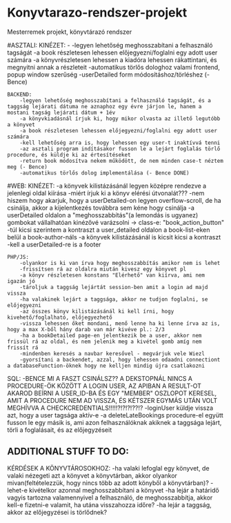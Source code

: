 # Konyvtarazo-rendszer-projekt
Mesterremek projekt, könyvtárazó rendszer


#ASZTALI:
    KINÉZET:
        -
        -legyen lehetőség meghosszabítani a felhasználó tagságát
        -a book részletesen lehessen előjegyezni/foglalni egy adott user számára
        -a könyvrészletesen lehessen a kiadóra lehessen rákattintani, és megnyitni annak a részleteit
        -automatikus törlős dologhoz valami frontend, popup window szerűség
        -userDetailed form módosításhoz/törléshez (- Bence)


    BACKEND:
        -legyen lehetőség meghosszabítani a felhasználó tagságát, és a taggság lejárati dátuma ne aznaphoz egy évre járjon le, hanem a mostani tagság lejárati dátum + 1év
        -a könyvkiadásnál írjuk ki, hogy mikor olvasta az illető legutóbb a könyvet
        -a book részletesen lehessen előjegyezni/foglalni egy adott user számára
        -kell lehetőség arra is, hogy lehessen egy user-t inaktívvá tenni
        -az asztali program indításakor fusson le a lejárt foglalás törlő procedure, és küldje ki az értesítéseket
        -return book módosítva nekem működött, de nem minden case-t néztem meg (- Bence)
        -automatikus törlős dolog implementálása (- Bence DONE)

#WEB:
    KINÉZET:
        -a könyvek kilistázásánál legyen középre rendezve a jelenlegi oldal kiírása
        -miért írjuk ki a könyv elérési útvonalát???
        -nem hiszem hogy akarjuk, hogy a userDetailed-on legyen overflow-scroll, de ha csinálja, akkor a kijelentkezés továbbra sem kéne hogy csinálja
        -a userDetailed oldalon a "meghosszabbítás"(a lemondás is ugyanez) gombokat vállalhatóan kinézővé varázsolni -> class-e: "book_action_button"
        -túl kicsi szerintem a kontraszt a user_detailed oldalon a book-list-eken belül a book-author-náls
        -a könyvek kilistázásánál is kicsit kicsi a kontraszt
        -kell a userDetailed-re is a footer 
        

    PHP/JS:
        -olyankor is ki van írva hogy meghosszabbítás amikor nem is lehet
        -frissítsen rá az oldalra miután kivesz egy könyvet pl
        -a könyv részletesen konstans "Elérhető" van kiírva, ami nem igazán jó
        -tároljuk a taggság lejártát session-ben amit a login ad majd vissza
        -ha valakinek lejárt a taggsága, akkor ne tudjon foglalni, se előjegyezni
        -az összes könyv kilistázásánál ki kell írni, hogy kivehető/foglalható, előjegyezhető
        -vissza lehessen őket mondani, menő lenne ha ki lenne írva az is, hogy a max X-ből hány darab van már kivéve pl.: 2/3
        -ha a bookDetailed page-en jelentkezik be a user, akkor nem frissül rá az oldal, és nem jelenik meg a kivétel gomb amíg nem frissít rá
        -mindenben keresés a navbar keresővel - megvárjuk vele Wiezl
        -gyorsítani a backendet, azzal, hogy lehessen odaadni connectiont a databaseFunction-öknek hogy ne kelljen mindig újra csatlakozni

SQL:
-BENCE MI A FASZT CSINÁLSZ?? A DEKSTOPNÁL NINCS A PROCEDURE-ÖK KÖZÖTT A LOGIN USER, AZ APIBAN A RESULT-OT AKAROD BEÍRNI A USER_ID-BA ÉS EGY "MEMBER" OSZLOPOT KERESEL, AMIT A PROCEDURE NEM AD VISSZA, ÉS KÉTSZER EGYMÁS UTÁN VOLT MEGHÍVVA A CHECKCREDENTIALS!!!!!?!?!?!??!?
-loginUser küldje vissza azt, hogy a user tagsága aktív-e
-a deleteLateBookings procedure-el együtt fusson le egy másik is, ami azon felhasználóknak akiknek a taggsága lejárt, törli a foglalásait, és az előjegyzéseit


ADDITIONAL STUFF TO DO:
-

KÉRDÉSEK A KÖNYVTÁROSOKHOZ:
-ha valaki lefoglal egy könyvet, de valaki nézegeti azt a könyvet a könyvtárban, akkor olyankor mivan(feltételezzük, hogy nincs több az adott könyből a könyvtárban)?
-lehet-e kivételkor azonnal meghosszabbítani a könyvet
-ha lejár a határidő vagyis tartozna valamennyivel a felhasználó, de meghosszabbítja, akkor kell-e fizetni-e valamit, ha utána visszahozza időre?
-ha lejár a taggság, akkor az előjegyzései is törlődnek?

